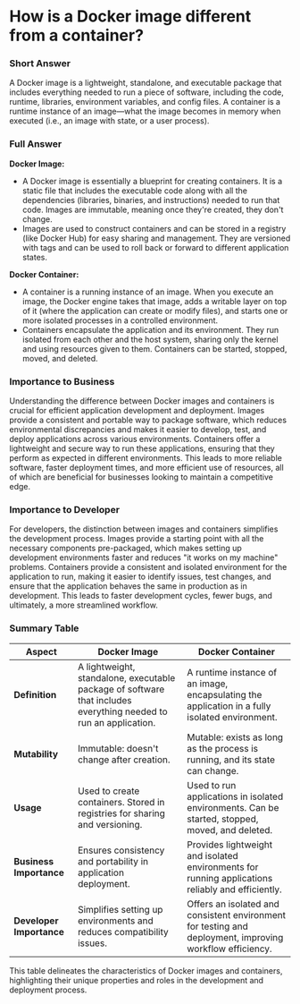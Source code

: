 # How is a Docker image different from a container?

### Short Answer
A Docker image is a lightweight, standalone, and executable package that includes everything needed to run a piece of software, including the code, runtime, libraries, environment variables, and config files. A container is a runtime instance of an image—what the image becomes in memory when executed (i.e., an image with state, or a user process).

### Full Answer
**Docker Image:**
- A Docker image is essentially a blueprint for creating containers. It is a static file that includes the executable code along with all the dependencies (libraries, binaries, and instructions) needed to run that code. Images are immutable, meaning once they're created, they don't change.
- Images are used to construct containers and can be stored in a registry (like Docker Hub) for easy sharing and management. They are versioned with tags and can be used to roll back or forward to different application states.

**Docker Container:**
- A container is a running instance of an image. When you execute an image, the Docker engine takes that image, adds a writable layer on top of it (where the application can create or modify files), and starts one or more isolated processes in a controlled environment.
- Containers encapsulate the application and its environment. They run isolated from each other and the host system, sharing only the kernel and using resources given to them. Containers can be started, stopped, moved, and deleted.

### Importance to Business
Understanding the difference between Docker images and containers is crucial for efficient application development and deployment. Images provide a consistent and portable way to package software, which reduces environmental discrepancies and makes it easier to develop, test, and deploy applications across various environments. Containers offer a lightweight and secure way to run these applications, ensuring that they perform as expected in different environments. This leads to more reliable software, faster deployment times, and more efficient use of resources, all of which are beneficial for businesses looking to maintain a competitive edge.

### Importance to Developer
For developers, the distinction between images and containers simplifies the development process. Images provide a starting point with all the necessary components pre-packaged, which makes setting up development environments faster and reduces "it works on my machine" problems. Containers provide a consistent and isolated environment for the application to run, making it easier to identify issues, test changes, and ensure that the application behaves the same in production as in development. This leads to faster development cycles, fewer bugs, and ultimately, a more streamlined workflow.

### Summary Table

| Aspect                       | Docker Image                                              | Docker Container                                          |
|------------------------------|-----------------------------------------------------------|-----------------------------------------------------------|
| **Definition**               | A lightweight, standalone, executable package of software that includes everything needed to run an application. | A runtime instance of an image, encapsulating the application in a fully isolated environment. |
| **Mutability**               | Immutable: doesn't change after creation.                 | Mutable: exists as long as the process is running, and its state can change.|
| **Usage**                    | Used to create containers. Stored in registries for sharing and versioning. | Used to run applications in isolated environments. Can be started, stopped, moved, and deleted.|
| **Business Importance**      | Ensures consistency and portability in application deployment. | Provides lightweight and isolated environments for running applications reliably and efficiently.|
| **Developer Importance**     | Simplifies setting up environments and reduces compatibility issues. | Offers an isolated and consistent environment for testing and deployment, improving workflow efficiency.|

This table delineates the characteristics of Docker images and containers, highlighting their unique properties and roles in the development and deployment process.